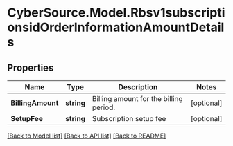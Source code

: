 # CyberSource.Model.Rbsv1subscriptionsidOrderInformationAmountDetails
## Properties

Name | Type | Description | Notes
------------ | ------------- | ------------- | -------------
**BillingAmount** | **string** | Billing amount for the billing period.  | [optional] 
**SetupFee** | **string** | Subscription setup fee  | [optional] 

[[Back to Model list]](../README.md#documentation-for-models) [[Back to API list]](../README.md#documentation-for-api-endpoints) [[Back to README]](../README.md)

